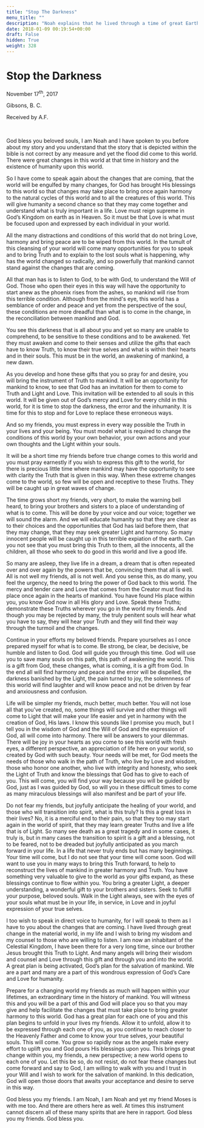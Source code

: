```yaml
---
title: "Stop The Darkness"
menu_title: ""
description: "Noah explains that he lived through a time of great Earth Changes, just as we will now have to."
date: 2018-01-09 00:19:54+00:00
draft: False
hidden: True
weight: 328
---
```

# Stop the Darkness

November 17<sup>th</sup>, 2017

Gibsons, B. C.

Received by A.F.

 

God bless you beloved souls, I am Noah and I have spoken to you before about my story and you understand that the story that is depicted within the bible is not correct by any measure and yet the flood did come to this world. There were great changes in this world at that time in history and the existence of humanity upon this world. 

So I have come to speak again about the changes that are coming, that the world will be engulfed by many changes, for God has brought His blessings to this world so that changes may take place to bring once again harmony to the natural cycles of this world and to all the creatures of this world. This will give humanity a second chance so that they may come together and understand what is truly important in a life. Love must reign supreme in God’s Kingdom on earth as in Heaven. So it must be that Love is what must be focused upon and expressed by each individual in your world. 

All the many distractions and conditions of this world that do not bring Love, harmony and bring peace are to be wiped from this world.  In the tumult of this cleansing of your world will come many opportunities for you to speak and to bring Truth and to explain to the lost souls what is happening, why has the world changed so radically, and so powerfully that mankind cannot stand against the changes that are coming. 

All that man has is to listen to God, to be with God, to understand the Will of God. Those who open their eyes in this way will have the opportunity to start anew as the phoenix rises from the ashes, so mankind will rise from this terrible condition. Although from the mind's eye, this world has a semblance of order and peace and yet from the perspective of the soul, these conditions are more dreadful than what is to come in the change, in the reconciliation between mankind and God. 

You see this darkness that is all about you and yet so many are unable to comprehend, to be sensitive to these conditions and to be awakened. Yet they must awaken and come to their senses and utilize the gifts that each have to know Truth, to know their true selves and what is within their hearts and in their souls. This must be in the world, an awakening of mankind, a new dawn. 

As you develop and hone these gifts that you so pray for and desire, you will bring the instrument of Truth to mankind. It will be an opportunity for mankind to know, to see that God has an invitation for them to come to Truth and Light and Love. This invitation will be extended to all souls in this world. It will be given out of God’s mercy and Love for every child in this world, for it is time to stop the darkness, the error and the inhumanity. It is time for this to stop and for Love to replace these erroneous ways. 

And so my friends, you must express in every way possible the Truth in your lives and your being. You must model what is required to change the conditions of this world by your own behavior, your own actions and your own thoughts and the Light within your souls.

It will be a short time my friends before true change comes to this world and you must pray earnestly if you wish to express this gift to the world, for there is precious little time where mankind may have the opportunity to see with clarity the Truth that is given in this way. When these extreme changes come to the world, so few will be open and receptive to these Truths. They will be caught up in great waves of change. 

The time grows short my friends, very short, to make the warning bell heard, to bring your brothers and sisters to a place of understanding of what is to come. This will be done by your voice and our voice; together we will sound the alarm. And we will educate humanity so that they are clear as to their choices and the opportunities that God has laid before them, that they may change, that they may seek greater Light and harmony. So many innocent people will be caught up in this terrible expiation of the earth. Can you not see that you must bring this Truth to them, all the innocents, all the children, all those who seek to do good in this world and live a good life. 

So many are asleep, they live life in a dream, a dream that is often repeated over and over again by the powers that be, convincing them that all is well. All is not well my friends, all is not well. And you sense this, as do many, you feel the urgency, the need to bring the power of God back to this world. The mercy and tender care and Love that comes from the Creator must find its place once again in the hearts of mankind. You have found His place within you, you know God now in all His glory and Love. Speak these Truths; demonstrate these Truths wherever you go in the world my friends. And though you may be rejected by many, the truly penitent souls will hear what you have to say, they will hear your Truth and they will find their way through the turmoil and the changes. 

Continue in your efforts my beloved friends. Prepare yourselves as I once prepared myself for what is to come. Be strong, be clear, be decisive, be humble and listen to God. God will guide you through this time. God will use you to save many souls on this path, this path of awakening the world. This is a gift from God, these changes, what is coming, it is a gift from God. In the end all will find harmony and peace and the error will be dispelled, the darkness banished by the Light, the pain turned to joy, the solemnness of this world will find laughter and will know peace and not be driven by fear and anxiousness and confusion. 

Life will be simpler my friends, much better, much better. You will not lose all that you’ve created, no, some things will survive and other things will come to Light that will make your life easier and yet in harmony with the creation of God, His laws. I know this sounds like I promise you much, but I tell you in the wisdom of God and the Will of God and the expression of God, all will come into harmony. There will be answers to your dilemmas. There will be joy in your hearts as you come to see this world with fresh eyes, a different perspective, an appreciation of life here on your world, so created by God with such beauty. Your needs will be met, for God meets the needs of those who walk in the path of Truth, who live by Love and wisdom, those who honor one another, who live with integrity and honesty, who seek the Light of Truth and know the blessings that God has to give to each of you. This will come, you will find your way because you will be guided by God, just as I was guided by God, so will you in these difficult times to come as many miraculous blessings will also manifest and be part of your life.

Do not fear my friends, but joyfully anticipate the healing of your world, and those who will transition into spirit, what is this truly? Is this a great loss in their lives? No, it is a merciful end to their pain, so that they too may start again in the world of spirit, that they may learn greater Truths and live a life that is of Light. So many see death as a great tragedy and in some cases, it truly is, but in many cases the transition to spirit is a gift and a blessing, not to be feared, not to be dreaded but joyfully anticipated as you march forward in your life. In a life that never truly ends but has many beginnings. Your time will come, but I do not see that your time will come soon. God will want to use you in many ways to bring this Truth forward, to help to reconstruct the lives of mankind in greater harmony and Truth. You have something very valuable to give to the world as your gifts expand, as these blessings continue to flow within you. You bring a greater Light, a deeper understanding, a wonderful gift to your brothers and sisters. Seek to fulfill your purpose, beloved souls. Walk in the Light always, see with the eyes of your souls what must be in your life, in service, in Love and in joyful expression of your true selves.

I too wish to speak in direct voice to humanity, for I will speak to them as I have to you about the changes that are coming. I have lived through great change in the material world, in my life and I wish to bring my wisdom and my counsel to those who are willing to listen. I am now an inhabitant of the Celestial Kingdom, I have been there for a very long time, since our brother Jesus brought this Truth to Light. And many angels will bring their wisdom and counsel and Love through this gift and through you and into the world. A great plan is being activated, God’s plan for the salvation of mankind. We are a part and many are a part of this wondrous expression of God’s Care and Love for humanity. 

Prepare for a changing world my friends as much will happen within your lifetimes, an extraordinary time in the history of mankind. You will witness this and you will be a part of this and God will place you so that you may give and help facilitate the changes that must take place to bring greater harmony to this world. God has a great plan for each one of you and this plan begins to unfold in your lives my friends. Allow it to unfold, allow it to be expressed through each one of you, as you continue to reach closer to the Heavenly Father and come to know your true selves, your beautiful souls. This will come. You grow so rapidly now as the angels make every effort to uplift you and God pours His blessings upon you. This brings great change within you, my friends, a new perspective; a new world opens to each one of you. Let this be so, do not resist, do not fear these changes but come forward and say to God, I am willing to walk with you and I trust in your Will and I wish to work for the salvation of mankind. In this dedication, God will open those doors that awaits your acceptance and desire to serve in this way. 

God bless you my friends. I am Noah, I am Noah and yet my friend Moses is with me too. And there are others here as well. At times this instrument cannot discern all of these many spirits that are here in rapport. God bless you my friends. God bless you.